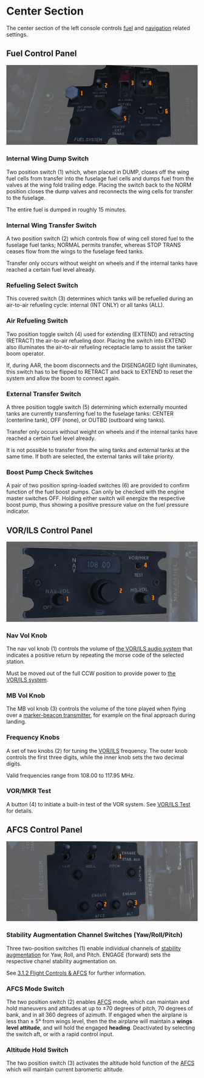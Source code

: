# Center Section

The center section of the left console
controls [fuel](../../../systems/engines_and_fuel_systems/fuel_system.md)
and [navigation](../../../systems/nav_com/overview.md) related settings.

## Fuel Control Panel

![Fuel Control Panel](../../../img/pilot_fuel_control_panel.jpg)

### Internal Wing Dump Switch

Two position switch (1) which, when placed in DUMP, closes off the wing fuel cells
from transfer into the fuselage fuel cells and dumps fuel from the valves at the
wing fold trailing edge. Placing the switch back to the NORM position closes the
dump valves and reconnects the wing cells for transfer to the fuselage.

The entire fuel is dumped in roughly 15 minutes.

### Internal Wing Transfer Switch

A two position switch (2) which controls flow of wing cell stored fuel to the
fuselage fuel tanks; NORMAL permits transfer, whereas STOP TRANS ceases flow
from the wings to the fuselage feed tanks.

Transfer only occurs without weight on wheels and if the internal tanks have
reached a certain fuel level already.

### Refueling Select Switch

This covered switch (3) determines which tanks will be refuelled during an air-to-air refueling
cycle:
internal (INT ONLY) or all tanks (ALL).

### Air Refueling Switch

Two position toggle switch (4) used for extending (EXTEND) and retracting (RETRACT)
the air-to-air refueling door. Placing the switch into EXTEND also illuminates the
air-to-air refueling receptacle lamp to assist the tanker boom operator.

If, during AAR, the boom disconnects and the DISENGAGED light illuminates, this
switch has to be flipped to RETRACT and back to EXTEND to reset the system and
allow the boom to connect again.

### External Transfer Switch

A three position toggle switch (5) determining which externally mounted tanks are currently
transferring fuel to the fuselage tanks: CENTER (centerline tank), OFF (none),
or OUTBD (outboard wing tanks).

Transfer only occurs without weight on wheels and if the internal tanks have
reached a certain fuel level already.

It is not possible to transfer from the wing tanks and external tanks at the
same time. If both are selected, the external tanks will take priority.

### Boost Pump Check Switches

A pair of two position spring-loaded switches (6) are provided to confirm function
of the fuel boost pumps. Can only be checked with the engine master switches
OFF. Holding either switch will energize the respective boost pump, thus showing
a positive pressure value on the fuel pressure indicator.

## VOR/ILS Control Panel

![VOR/ILS Panel](../../../img/pilot_vor_ils_panel.jpg)

### Nav Vol Knob

The nav vol knob (1) controls the volume
of [the VOR/ILS audio system](../../../systems/nav_com/vor_ils.md) that
indicates a positive return by repeating the morse code of the selected station.

Must be moved out of the full CCW position to provide power to [the VOR/ILS
system](../../../systems/nav_com/vor_ils.md).

### MB Vol Knob

The MB vol knob (3) controls the volume of the tone played when flying over a [marker-beacon
transmitter](../../../systems/nav_com/vor_ils.md), for example on the final approach during landing.

### Frequency Knobs

A set of two knobs (2) for tuning the [VOR/ILS](../../../systems/nav_com/vor_ils.md) frequency. The
outer knob controls the first three digits, while the inner knob sets the two decimal digits.

Valid frequencies range from 108.00 to 117.95 MHz.

### VOR/MKR Test

A button (4) to initiate a built-in test of the VOR system.
See [VOR/ILS Test](../../../procedures/bit_tests/navigation_tests.md#vorils-test) for details.

## AFCS Control Panel

![AFCSPan](../../../img/pilot_afcs_control_panel.jpg)

### Stability Augmentation Channel Switches (Yaw/Roll/Pitch)

Three two-position switches (1) enable individual channels
of [stability augmentation](../../../systems/flight_controls_gear/flight_controls.md#stability-augmentation-system)
for Yaw, Roll, and Pitch. ENGAGE (forward) sets the respective chanel stability
augmentation on.

See [3.1.2 Flight Controls & AFCS](../../../systems/flight_controls_gear/flight_controls.md) for
further information.

### AFCS Mode Switch

The two position switch (2) enables [AFCS](../../../systems/flight_controls_gear/flight_controls.md#auotmatic-flight-control-system-afcs)
mode, which can maintain and hold maneuvers and attitudes at up to ±70 degrees of pitch, 70
degrees of bank, and in all 360 degrees of azimuth. If engaged when the airplane is less than ± 5°
from wings level, then the the airplane will maintain a **wings level attitude**,
and will hold the engaged **heading**. Deactivated by selecting the switch aft, or with
a rapid control input.

### Altitude Hold Switch

The two position switch (3) activates the altitude hold function of
the [AFCS](../../../systems/flight_controls_gear/flight_controls.md#auotmatic-flight-control-system-afcs)
which will maintain current baromertic altitude.
